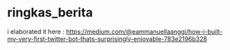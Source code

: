 # ringkas_berita

i elaborated it here : https://medium.com/@eammanuellaanggi/how-i-built-my-very-first-twitter-bot-thats-surprisingly-enjoyable-783e2196b328
